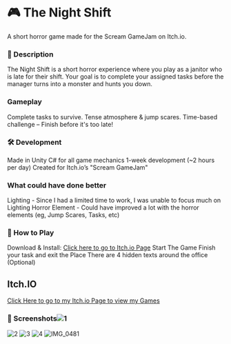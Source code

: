 # 🎮 The Night Shift
A short horror game made for the Scream GameJam on Itch.io.

### 📝 Description
The Night Shift is a short horror experience where you play as a janitor who is late for their shift. Your goal is to complete your assigned tasks before the manager turns into a monster and hunts you down.

### Gameplay
 Complete tasks to survive.
 Tense atmosphere & jump scares.
 Time-based challenge – Finish before it's too late!

### 🛠️ Development
Made in Unity
C# for all game mechanics
1-week development (~2 hours per day)
Created for Itch.io’s "Scream GameJam"

### What could have done better
Lighting - Since I had a limited time to work, I was unable to focus much on Lighting
Horror Element - Could have improved a lot with the horror elements (eg, Jump Scares, Tasks, etc)

### 🚀 How to Play
Download & Install: [Click here to go to Itch.io Page](https://specklez.itch.io/the-night-shift)
Start The Game
Finish your task and exit the Place
There are 4 hidden texts around the office (Optional)


## Itch.IO 
[Click Here to go to my Itch.io Page to view my Games](https://specklez.itch.io/)


### 📸 Screenshots![1](https://github.com/user-attachments/assets/081d0698-786e-4323-8d4c-6222cb870de9)
![2](https://github.com/user-attachments/assets/30ed1a8f-fab7-4642-9251-97502475a45e)
![3](https://github.com/user-attachments/assets/a98cfdea-5e5a-4923-a8af-ba7b75604387)
![4](https://github.com/user-attachments/assets/2cf8074b-5f93-45be-90f0-5cab338a1cce)
![IMG_0481](https://github.com/user-attachments/assets/7557e216-5a9f-4f54-824c-a5d4d4da3b85)


